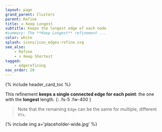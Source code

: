 ```yaml
---
layout: page
grand_parent: Clusters
parent: Refine
title: 🝔 Keep Longest
subtitle: Keeps the longest edge of each node
#summary: The **Keep Longest** refinement ...
color: white
splash: icons/icon_edges-refine.svg
see_also:
    - Refine
    - 🝔 Keep Shortest
tagged: 
    - edgerefining
nav_order: 20
---
```


{% include header_card_toc %}

This refinement **keeps a single connected edge for each point**: the one with the **longest** length.
{: .fs-5 .fw-400 } 

>Note that the remaining `Edge` can be the same for multiple, different `Vtx`.

{% include img a='placeholder-wide.jpg' %}
